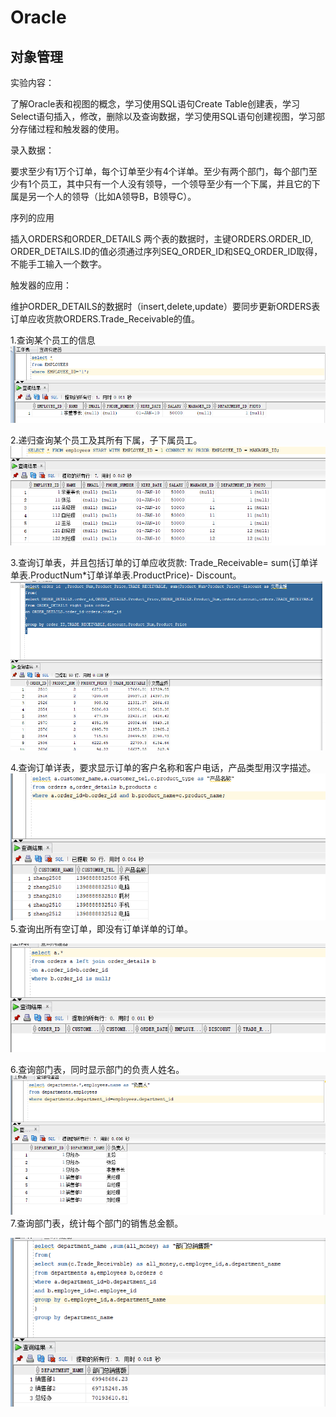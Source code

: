 # Oracle

## 对象管理

实验内容：

了解Oracle表和视图的概念，学习使用SQL语句Create Table创建表，学习Select语句插入，修改，删除以及查询数据，学习使用SQL语句创建视图，学习部分存储过程和触发器的使用。

录入数据：

要求至少有1万个订单，每个订单至少有4个详单。至少有两个部门，每个部门至少有1个员工，其中只有一个人没有领导，一个领导至少有一个下属，并且它的下属是另一个人的领导（比如A领导B，B领导C）。

序列的应用

插入ORDERS和ORDER_DETAILS 两个表的数据时，主键ORDERS.ORDER_ID, ORDER_DETAILS.ID的值必须通过序列SEQ_ORDER_ID和SEQ_ORDER_ID取得，不能手工输入一个数字。

触发器的应用：

维护ORDER_DETAILS的数据时（insert,delete,update）要同步更新ORDERS表订单应收货款ORDERS.Trade_Receivable的值。

1.查询某个员工的信息
![运行结果](https://github.com/1763301086/Oracle/blob/master/test4/1.png)

2.递归查询某个员工及其所有下属，子下属员工。
![运行结果](https://github.com/1763301086/Oracle/blob/master/test4/2.png)

3.查询订单表，并且包括订单的订单应收货款: Trade_Receivable= sum(订单详单表.ProductNum*订单详单表.ProductPrice)- Discount。
![运行结果](https://github.com/1763301086/Oracle/blob/master/test4/3.png)

4.查询订单详表，要求显示订单的客户名称和客户电话，产品类型用汉字描述。
![运行结果](https://github.com/1763301086/Oracle/blob/master/test4/4.png)
5.查询出所有空订单，即没有订单详单的订单。

![运行结果](https://github.com/1763301086/Oracle/blob/master/test4/5.png)

6.查询部门表，同时显示部门的负责人姓名。
![运行结果](https://github.com/1763301086/Oracle/blob/master/test4/6.png)
7.查询部门表，统计每个部门的销售总金额。

![运行结果](https://github.com/1763301086/Oracle/blob/master/test4/7.png)
